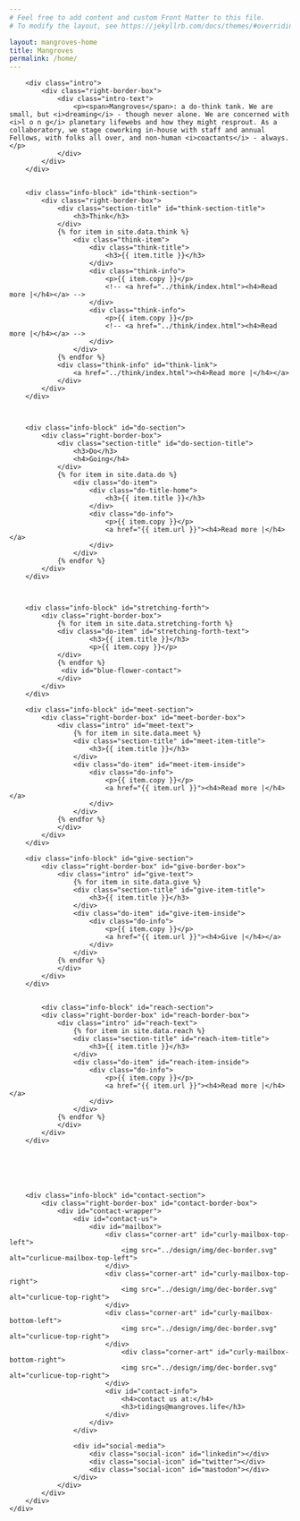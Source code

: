 ```yaml
---
# Feel free to add content and custom Front Matter to this file.
# To modify the layout, see https://jekyllrb.com/docs/themes/#overriding-theme-defaults

layout: mangroves-home
title: Mangroves
permalink: /home/
---
```


<head>
    <meta charset="UTF-8" />
    <meta name="viewport" content="width=device-width">
    <link rel="stylesheet" type="text/css" href="../css/styles.css" />
</head>

<body>
    <div id="wrapper">

        <div class="intro">
            <div class="right-border-box">
                <div class="intro-text">
                    <p><span>Mangroves</span>: a do-think tank. We are small, but <i>dreaming</i> - though never alone. We are concerned with <i>l o n g</i> planetary lifewebs and how they might resprout. As a collaboratory, we stage coworking in-house with staff and annual Fellows, with folks all over, and non-human <i>coactants</i> - always.</p>
                </div>
            </div>
        </div>


        <div class="info-block" id="think-section">
            <div class="right-border-box">
                <div class="section-title" id="think-section-title">
                    <h3>Think</h3>
                </div>
                {% for item in site.data.think %}
                    <div class="think-item">
                        <div class="think-title">
                            <h3>{{ item.title }}</h3>
                        </div>
                        <div class="think-info">
                            <p>{{ item.copy }}</p>
                            <!-- <a href="../think/index.html"><h4>Read more |</h4></a> -->
                        </div>
                        <div class="think-info">
                            <p>{{ item.copy }}</p>
                            <!-- <a href="../think/index.html"><h4>Read more |</h4></a> -->
                        </div>
                    </div>
                {% endfor %}
                <div class="think-info" id="think-link">
                    <a href="../think/index.html"><h4>Read more |</h4></a>
                </div>
            </div>
        </div>
        


        <div class="info-block" id="do-section">
            <div class="right-border-box">
                <div class="section-title" id="do-section-title">
                    <h3>Do</h3>
                    <h4>Going</h4>
                </div>
                {% for item in site.data.do %}
                    <div class="do-item">
                        <div class="do-title-home">
                            <h3>{{ item.title }}</h3>
                        </div>
                        <div class="do-info">
                            <p>{{ item.copy }}</p>
                            <a href="{{ item.url }}"><h4>Read more |</h4></a>
                        </div>
                    </div>
                {% endfor %}
            </div>
        </div>



        <div class="info-block" id="stretching-forth">
            <div class="right-border-box">
                {% for item in site.data.stretching-forth %}
                <div class="do-item" id="stretching-forth-text">
                        <h3>{{ item.title }}</h3>
                        <p>{{ item.copy }}</p>
                </div>
                {% endfor %}
                 <div id="blue-flower-contact">
                </div>
            </div>
        </div>

        <div class="info-block" id="meet-section">
            <div class="right-border-box" id="meet-border-box">
                <div class="intro" id="meet-text">
                    {% for item in site.data.meet %}
                    <div class="section-title" id="meet-item-title">
                        <h3>{{ item.title }}</h3>
                    </div>
                    <div class="do-item" id="meet-item-inside">
                        <div class="do-info">
                            <p>{{ item.copy }}</p>
                            <a href="{{ item.url }}"><h4>Read more |</h4></a>
                        </div>
                    </div>
                {% endfor %}
                </div>
            </div>
        </div>

        <div class="info-block" id="give-section">
            <div class="right-border-box" id="give-border-box">
                <div class="intro" id="give-text">
                    {% for item in site.data.give %}
                    <div class="section-title" id="give-item-title">
                        <h3>{{ item.title }}</h3>
                    </div>
                    <div class="do-item" id="give-item-inside">
                        <div class="do-info">
                            <p>{{ item.copy }}</p>
                            <a href="{{ item.url }}"><h4>Give |</h4></a>
                        </div>
                    </div>
                {% endfor %}
                </div>
            </div>
        </div>


            <div class="info-block" id="reach-section">
            <div class="right-border-box" id="reach-border-box">
                <div class="intro" id="reach-text">
                    {% for item in site.data.reach %}
                    <div class="section-title" id="reach-item-title">
                        <h3>{{ item.title }}</h3>
                    </div>
                    <div class="do-item" id="reach-item-inside">
                        <div class="do-info">
                            <p>{{ item.copy }}</p>
                            <a href="{{ item.url }}"><h4>Read more |</h4></a>
                        </div>
                    </div>
                {% endfor %}
                </div>
            </div>
        </div>






        <div class="info-block" id="contact-section">
            <div class="right-border-box" id="contact-border-box">
                <div id="contact-wrapper">
                    <div id="contact-us">
                        <div id="mailbox">
                            <div class="corner-art" id="curly-mailbox-top-left">
                                <img src="../design/img/dec-border.svg" alt="curlicue-mailbox-top-left">
                            </div>
                            <div class="corner-art" id="curly-mailbox-top-right">
                                <img src="../design/img/dec-border.svg" alt="curlicue-top-right">
                            </div>
                            <div class="corner-art" id="curly-mailbox-bottom-left">
                                <img src="../design/img/dec-border.svg" alt="curlicue-top-right">
                            </div>
                                <div class="corner-art" id="curly-mailbox-bottom-right">
                                <img src="../design/img/dec-border.svg" alt="curlicue-top-right">
                            </div>
                            <div id="contact-info">
                                <h4>contact us at:</h4>
                                <h3>tidings@mangroves.life</h3>
                            </div>
                        </div>
                    </div>

                    <div id="social-media">
                        <div class="social-icon" id="linkedin"></div>
                        <div class="social-icon" id="twitter"></div>
                        <div class="social-icon" id="mastodon"></div>
                    </div>
                </div>
            </div>
        </div>
    </div>
</body>